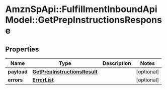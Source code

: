 # AmznSpApi::FulfillmentInboundApiModel::GetPrepInstructionsResponse

## Properties
Name | Type | Description | Notes
------------ | ------------- | ------------- | -------------
**payload** | [**GetPrepInstructionsResult**](GetPrepInstructionsResult.md) |  | [optional] 
**errors** | [**ErrorList**](ErrorList.md) |  | [optional] 

